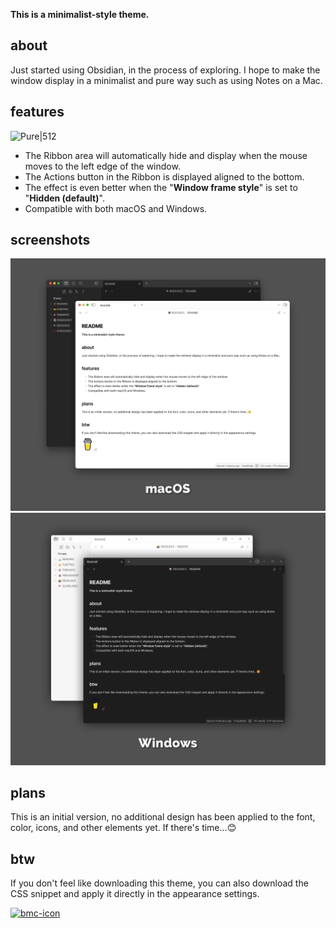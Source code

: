 **This is a minimalist-style theme.**


## about

Just started using Obsidian, in the process of exploring. I hope to make the window display in a minimalist and pure way such as using Notes on a Mac.


## features

![Pure|512](https://github.com/lychileng/Obsidian-Theme-Pure/blob/main/screenshots/Pure%20Theme.gif?raw=true)
+ The Ribbon area will automatically hide and display when the mouse moves to the left edge of the window.
+ The Actions button in the Ribbon is displayed aligned to the bottom.
+ The effect is even better when the "**Window frame style**" is set to "**Hidden (default)**".
+ Compatible with both macOS and Windows.


## screenshots

![macOS](https://github.com/lychileng/Obsidian-Theme-Pure/blob/main/screenshots/mac_512.jpg?raw=true)
![Windows](https://github.com/lychileng/Obsidian-Theme-Pure/blob/main/screenshots/win_512.jpg?raw=true)


## plans

This is an initial version, no additional design has been applied to the font, color, icons, and other elements yet. If there's time...😊


## btw

If you don't feel like downloading this theme, you can also download the CSS snippet and apply it directly in the appearance settings.


[<img width="60" alt="bmc-icon" src="https://upload.wikimedia.org/wikipedia/zh/0/08/Buy_me_a_coffee_logo.png">](https://www.buymeacoffee.com/lychi)
